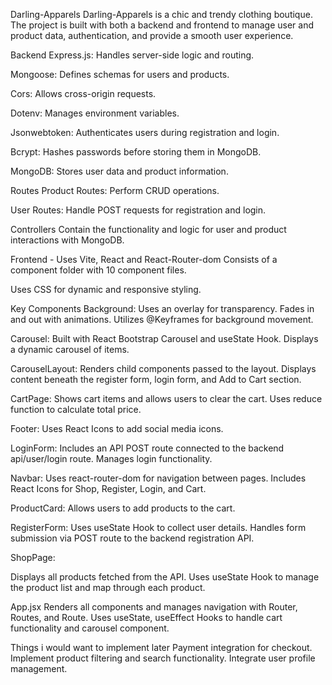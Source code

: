 Darling-Apparels
Darling-Apparels is a chic and trendy clothing boutique. The project is built with both a backend and frontend to manage user and product data, authentication, and provide a smooth user experience.

Backend
Express.js: Handles server-side logic and routing.

Mongoose: Defines schemas for users and products.

Cors: Allows cross-origin requests.

Dotenv: Manages environment variables.

Jsonwebtoken: Authenticates users during registration and login.

Bcrypt: Hashes passwords before storing them in MongoDB.

MongoDB: Stores user data and product information.

Routes
Product Routes: Perform CRUD operations.

User Routes: Handle POST requests for registration and login.

Controllers
Contain the functionality and logic for user and product interactions with MongoDB.

Frontend - Uses Vite, React and React-Router-dom
Consists of a component folder with 10 component files.

Uses CSS for dynamic and responsive styling.

Key Components
Background:
Uses an overlay for transparency.
Fades in and out with animations.
Utilizes @Keyframes for background movement.

Carousel:
Built with React Bootstrap Carousel and useState Hook.
Displays a dynamic carousel of items.

CarouselLayout:
Renders child components passed to the layout.
Displays content beneath the register form, login form, and Add to Cart section.

CartPage:
Shows cart items and allows users to clear the cart.
Uses reduce function to calculate total price.

Footer:
Uses React Icons to add social media icons.

LoginForm:
Includes an API POST route connected to the backend api/user/login route.
Manages login functionality.

Navbar:
Uses react-router-dom for navigation between pages.
Includes React Icons for Shop, Register, Login, and Cart.

ProductCard:
Allows users to add products to the cart.

RegisterForm:
Uses useState Hook to collect user details.
Handles form submission via POST route to the backend registration API.

ShopPage:

Displays all products fetched from the API.
Uses useState Hook to manage the product list and map through each product.

App.jsx
Renders all components and manages navigation with Router, Routes, and Route.
Uses useState, useEffect Hooks to handle cart functionality and carousel component.

Things i would want to implement later 
Payment integration for checkout.
Implement product filtering and search functionality.
Integrate user profile management.
